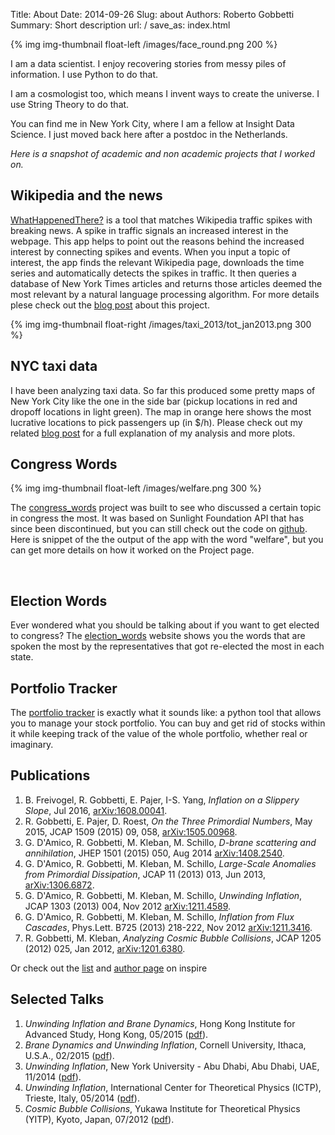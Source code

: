 Title: About
Date: 2014-09-26
Slug: about
Authors: Roberto Gobbetti
Summary: Short description
url: /
save_as: index.html


{% img img-thumbnail float-left /images/face_round.png 200 %}

I am a data scientist. I enjoy recovering stories from messy piles of information. I use Python to do that.

I am a cosmologist too, which means I invent ways to create the universe. I use String Theory to do that.

You can find me in New York City, where I am a fellow at Insight Data Science. I just moved back here after a postdoc in the Netherlands.

<!--You can find me in the Netherlands as well as in New York City. I am based in the former where I hold a position at Delta-ITP. I studied in NYC and still spend a great deal of time there.-->

*Here is a snapshot of academic and non academic projects that I worked on.*

## Wikipedia and the news

[WhatHappenedThere?](http://whathappenedthere.xyz/) is a tool that matches Wikipedia traffic spikes with breaking news. A spike in traffic signals an increased interest in the webpage. This app helps to point out the reasons behind the increased interest by connecting spikes and events. When you input a topic of interest, the app finds the relevant Wikipedia page, downloads the time series and automatically detects the spikes in traffic. It then queries a database of New York Times articles and returns those articles deemed the most relevant by a natural language processing algorithm. For more details plese check out the [blog post](http://gobboph.github.io/blog/wht/) about this project.


{% img img-thumbnail float-right /images/taxi_2013/tot_jan2013.png 300 %}

## NYC taxi data

I have been analyzing taxi data. So far this produced some pretty maps of New York City like the one in the side bar (pickup locations in red and dropoff locations in light green). The map in orange here shows the most lucrative locations to pick passengers up (in $/h). Please check out my related [blog post](http://gobboph.github.io/blog/taxi_rides/) for a full explanation of my analysis and more plots.


## Congress Words

{% img img-thumbnail float-left /images/welfare.png 300 %}

The [congress_words](https://github.com/gobboph/congress_words) project was built to see who discussed a certain topic in congress the most. It was based on Sunlight Foundation API that has since been discontinued, but you can still check out the code on [github](https://github.com/gobboph/congress_words). Here is snippet of the the output of the app with the word "welfare", but you can get more details on how it worked on the Project page.

<!--Check out the [congress_words](http://gobboph.github.io/congress_words/) website. Input whichever word or sentence you want and see who said that the most in congress with a colored map of the States. Here is an example with the word "welfare", but more details are on the Projects page.-->

<br>

## Election Words

Ever wondered what you should be talking about if you want to get elected to congress? The [election_words](http://gobboph.github.io/election_words/) website shows you the words that are spoken the most by the representatives that got re-elected the most in each state.


## Portfolio Tracker

The [portfolio tracker](http://gobboph.github.io/Portfolio_Tracker/) is exactly what it sounds like: a python tool that allows you to manage your stock portfolio. You can buy and get rid of stocks within it while keeping track of the value of the whole portfolio, whether real or imaginary.


## Publications

1. B. Freivogel, R. Gobbetti, E. Pajer, I-S. Yang, *Inflation on a Slippery Slope*, Jul 2016, [arXiv:1608.00041](https://arxiv.org/abs/1608.00041).
2. R. Gobbetti, E. Pajer, D. Roest, *On the Three Primordial Numbers*, May 2015, JCAP 1509 (2015) 09, 058, [arXiv:1505.00968](http://arxiv.org/abs/1505.00968).
3. G. D'Amico, R. Gobbetti, M. Kleban, M. Schillo, *D-brane scattering and annihilation*, JHEP 1501 (2015) 050, Aug 2014 [arXiv:1408.2540](http://arxiv.org/abs/arXiv:1408.2540).
4.  G. D'Amico, R. Gobbetti, M. Kleban, M. Schillo, *Large-Scale Anomalies from Primordial Dissipation*, JCAP 11 (2013) 013, Jun 2013, [arXiv:1306.6872](http://arxiv.org/abs/1306.6872).
5. G. D'Amico, R. Gobbetti, M. Kleban, M. Schillo, *Unwinding Inflation*, JCAP 1303 (2013) 004, Nov 2012 [arXiv:1211.4589](http://arxiv.org/abs/1211.4589).
6. G. D'Amico, R. Gobbetti, M. Kleban, M. Schillo, *Inflation from Flux Cascades*, Phys.Lett. B725 (2013) 218-222, Nov 2012 [arXiv:1211.3416](http://arxiv.org/abs/1211.3416).
7. R. Gobbetti, M. Kleban, *Analyzing Cosmic Bubble Collisions*, JCAP 1205 (2012) 025, Jan 2012, [arXiv:1201.6380](http://arxiv.org/abs/1201.6380).

Or check out the [list](http://inspirehep.net/search?ln=en&p=find+a+gobbetti&of=hb&action_search=Search) and [author page](http://inspirehep.net/author/profile/R.Gobbetti.1) on inspire





## Selected Talks

1. *Unwinding Inflation and Brane Dynamics*, Hong Kong Institute for Advanced Study, Hong Kong, 05/2015 ([pdf]({filename}/files/poster_HK2.pdf)).
2. *Brane Dynamics and Unwinding Inflation*, Cornell University, Ithaca, U.S.A., 02/2015 ([pdf]({filename}/files/Cornell.pdf)).
3. *Unwinding Inflation*, New York University - Abu Dhabi, Abu Dhabi, UAE, 11/2014 ([pdf]({filename}/files/NYU-AD.pdf)).
4. *Unwinding Inflation*, International Center for Theoretical Physics (ICTP), Trieste, Italy, 05/2014 ([pdf]({filename}/files/ICTP.pdf)).
5. *Cosmic Bubble Collisions*, Yukawa Institute for Theoretical Physics (YITP), Kyoto, Japan, 07/2012 ([pdf]({filename}/files/YITP.pdf)).







